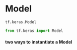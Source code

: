 # Model

```tf.keras.Model```

```python
from tf.keras import Model
```

#### two ways to instantiate a Model

